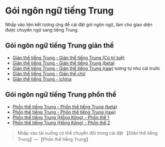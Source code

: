 # Gói ngôn ngữ tiếng Trung

Nhấp vào liên kết tương ứng để cài đặt gói ngôn ngữ, làm cho giao diện được chuyển ngữ sang tiếng Trung.

## Gói ngôn ngữ tiếng Trung giản thể

- [Giản thể tiếng Trung - Giản thể tiếng Trung (Có trí tuệ)](https://t.me/setlanguage/zhcncc)
- [Giản thể tiếng Trung - Giản thể tiếng Trung (beta)](https://t.me/setlanguage/zh-hans-beta)
- [Giản thể tiếng Trung - Giản thể tiếng Trung (raw)](https://t.me/setlanguage/zh-hans-raw) tương tự như cái trước
- [Giản thể tiếng Trung - Giản thể chữ](https://t.me/setlanguage/jiantizi)
- [Giản thể tiếng Trung - ichina](https://t.me/setlanguage/ichina)

## Gói ngôn ngữ tiếng Trung phồn thể

- [Phồn thể tiếng Trung - Phồn thể tiếng Trung (beta)](https://t.me/setlanguage/zh-hant-beta)
- [Phồn thể tiếng Trung - Phồn thể tiếng Trung (raw)](https://t.me/setlanguage/zh-hant-raw)
- [Phồn thể tiếng Trung (Hồng Kông) - Phồn thể 1](https://t.me/setlanguage/hongkong)
- [Phồn thể tiếng Trung (Hồng Kông) - Phồn thể 2](https://t.me/setlanguage/zhhant-hk)

> Nhấp vào tải xuống có thể chuyển đổi trong cài đặt 【Giản thể tiếng Trung】—【Phồn thể tiếng Trung】